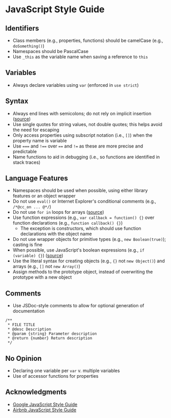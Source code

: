 # JavaScript Style Guide

## Identifiers
- Class members (e.g., properties, functions) should be camelCase (e.g., `doSomething()`)
- Namespaces should be PascalCase
- Use `_this` as the variable name when saving a reference to `this`

## Variables
- Always declare variables using `var` (enforced in `use strict`)


## Syntax
- Always end lines with semicolons; do not rely on implicit insertion ([source](http://google-styleguide.googlecode.com/svn/trunk/javascriptguide.xml?showone=Semicolons#Semicolons))
- Use single quotes for string values, not double quotes; this helps avoid the need for escaping
- Only access properties using subscript notation (i.e., `[]`) when the property name is variable
- Use `===` and `!==` over `==` and `!=` as these are more precise and predictable
- Name functions to aid in debugging (i.e., so functions are identified in stack traces)


## Language Features
- Namespaces should be used when possible, using either library features or an object wrapper
- Do not use `eval()` or Internet Explorer's conditional comments (e.g., `/*@cc_on ... @*/`)
- Do not use `for in` loops for arrays ([source](http://google-styleguide.googlecode.com/svn/trunk/javascriptguide.xml?showone=for-in_loop#for-in_loop))
- Use function expressions (e.g., `var callback = function() {}` over function declarations (e.g., `function callback() {}`)
  - The exception is constructors, which should use function declarations with the object name
- Do not use wrapper objects for primitive types (e.g., `new Boolean(true)`); casting is fine
- When possible, use JavaScript's boolean expressions (e.g., `if (variable) {}`) ([source](http://google-styleguide.googlecode.com/svn/trunk/javascriptguide.xml?showone=Tips_and_Tricks#Tips_and_Tricks))
- Use the literal syntax for creating objects (e.g., `{}` not `new Object()`) and arrays (e.g., `[]` not `new Array()`)
- Assign methods to the prototype object, instead of overwriting the prototype with a new object

## Comments
- Use JSDoc-style comments to allow for optional generation of documentation

```
/**
 * FILE TITLE
 * @desc Description
 * @param {string} Parameter description
 * @return {number} Return description
 */
```

## No Opinion
- Declaring one variable per `var` v. multiple variables
- Use of accessor functions for properties

## Acknowledgments
- [Google JavaScript Style Guide](http://google-styleguide.googlecode.com/svn/trunk/javascriptguide.xml)
- [Airbnb JavaScript Style Guide](https://github.com/airbnb/javascript)
